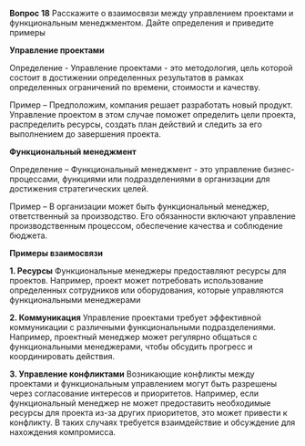 **Вопрос 18**
Расскажите о взаимосвязи между управлением проектами и функциональным менеджментом. Дайте определения и приведите примеры


**Управление проектами**

Определение - Управление проектами - это методология, цель которой состоит в достижении определенных результатов в рамках определенных ограничений по времени, стоимости и качеству.

Пример – Предположим, компания решает разработать новый продукт. Управление проектом в этом случае поможет определить цели проекта, распределить ресурсы, создать план действий и следить за его выполнением до завершения проекта.

**Функциональный менеджмент**

Определение – Функциональный менеджмент - это управление бизнес-процессами, функциями или подразделениями в организации для достижения стратегических целей.

Пример – В организации может быть функциональный менеджер, ответственный за производство. Его обязанности включают управление производственным процессом, обеспечение качества и соблюдение бюджета.


**Примеры взаимосвязи**

**1. Ресурсы**
Функциональные менеджеры предоставляют ресурсы для проектов. 
Например, проект может потребовать использование определенных сотрудников или оборудования, которые управляются функциональными менеджерами

**2. Коммуникация**
Управление проектами требует эффективной коммуникации с различными функциональными подразделениями.
Например, проектный менеджер может регулярно общаться с функциональными менеджерами, чтобы обсудить прогресс и координировать действия.

**3. Управление конфликтами**
Возникающие конфликты между проектами и функциональным управлением могут быть разрешены через согласование интересов и приоритетов.
Например, если функциональный менеджер не может предоставить необходимые ресурсы для проекта из-за других приоритетов, это может привести к конфликту. В таких случаях требуется взаимдействие и обсуждение для нахождения компромисса.
